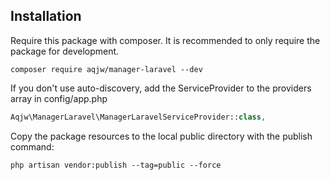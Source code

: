 ## Installation

Require this package with composer. It is recommended to only require the package for development.

```shell
composer require aqjw/manager-laravel --dev
```

If you don't use auto-discovery, add the ServiceProvider to the providers array in config/app.php
```php
Aqjw\ManagerLaravel\ManagerLaravelServiceProvider::class,
```

Copy the package resources to the local public directory with the publish command:
```shell
php artisan vendor:publish --tag=public --force
```

